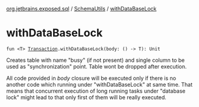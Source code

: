 [org.jetbrains.exposed.sql](../index.md) / [SchemaUtils](index.md) / [withDataBaseLock](.)

# withDataBaseLock

`fun <T> `[`Transaction`](../-transaction/index.md)`.withDataBaseLock(body: () -> T): Unit`

Creates table with name "busy" (if not present) and single column to be used as "synchronization" point. Table wont be dropped after execution.

All code provided in *body* closure will be executed only if there is no another code which running under "withDataBaseLock" at same time.
That means that concurrent execution of long running tasks under "database lock" might lead to that only first of them will be really executed.

